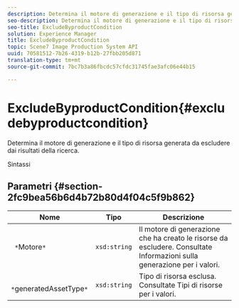 ```yaml
---
description: Determina il motore di generazione e il tipo di risorsa generata da escludere dai risultati della ricerca.
seo-description: Determina il motore di generazione e il tipo di risorsa generata da escludere dai risultati della ricerca.
seo-title: ExcludeByproductCondition
solution: Experience Manager
title: ExcludeByproductCondition
topic: Scene7 Image Production System API
uuid: 70581512-7b26-4319-b12b-27fbb205d871
translation-type: tm+mt
source-git-commit: 7bc7b3a86fbcdc57cfdc31745fae3afc06e44b15

---
```



# ExcludeByproductCondition{#excludebyproductcondition}

Determina il motore di generazione e il tipo di risorsa generata da escludere dai risultati della ricerca.

Sintassi

## Parametri {#section-2fc9bea56b6d4b72b80d4f04c5f9b862}

| Nome | Tipo | Descrizione |
|---|---|---|
| ` *`Motore`*` | `xsd:string` | Il motore di generazione che ha creato le risorse da escludere. Consultate Informazioni sulla generazione per i valori. |
| ` *`generatedAssetType`*` | `xsd:string` | Tipo di risorsa esclusa. Consultate Tipi di risorse per i valori. |

